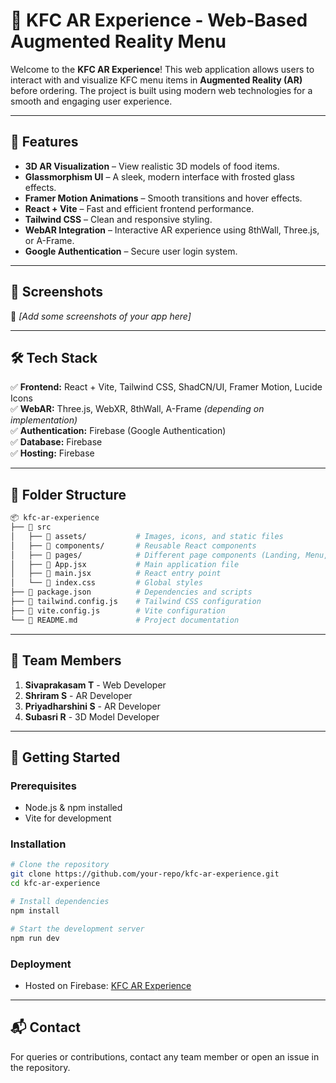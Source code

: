 # 🍗 KFC AR Experience - Web-Based Augmented Reality Menu  

Welcome to the **KFC AR Experience**! This web application allows users to interact with and visualize KFC menu items in **Augmented Reality (AR)** before ordering. The project is built using modern web technologies for a smooth and engaging user experience.  

---

## 🚀 Features  
- **3D AR Visualization** – View realistic 3D models of food items.  
- **Glassmorphism UI** – A sleek, modern interface with frosted glass effects.  
- **Framer Motion Animations** – Smooth transitions and hover effects.  
- **React + Vite** – Fast and efficient frontend performance.  
- **Tailwind CSS** – Clean and responsive styling.  
- **WebAR Integration** – Interactive AR experience using 8thWall, Three.js, or A-Frame.  
- **Google Authentication** – Secure user login system.  

---

## 📸 Screenshots  
🚀 *[Add some screenshots of your app here]*  

---

## 🛠️ Tech Stack  
✅ **Frontend:** React + Vite, Tailwind CSS, ShadCN/UI, Framer Motion, Lucide Icons  
✅ **WebAR:** Three.js, WebXR, 8thWall, A-Frame *(depending on implementation)*  
✅ **Authentication:** Firebase (Google Authentication)  
✅ **Database:** Firebase  
✅ **Hosting:** Firebase  

---

## 📂 Folder Structure  
```bash
📦 kfc-ar-experience
├── 📁 src
│   ├── 📁 assets/           # Images, icons, and static files
│   ├── 📁 components/       # Reusable React components
│   ├── 📁 pages/            # Different page components (Landing, Menu, About)
│   ├── 📄 App.jsx           # Main application file
│   ├── 📄 main.jsx          # React entry point
│   └── 📄 index.css         # Global styles
├── 📄 package.json          # Dependencies and scripts
├── 📄 tailwind.config.js    # Tailwind CSS configuration
├── 📄 vite.config.js        # Vite configuration
└── 📄 README.md             # Project documentation
```

---

## 👥 Team Members  
1. **Sivaprakasam T** - Web Developer  
2. **Shriram S** - AR Developer  
3. **Priyadharshini S** - AR Developer  
4. **Subasri R** - 3D Model Developer  

---

## 🚀 Getting Started  
### Prerequisites  
- Node.js & npm installed  
- Vite for development  

### Installation  
```bash
# Clone the repository
git clone https://github.com/your-repo/kfc-ar-experience.git
cd kfc-ar-experience

# Install dependencies
npm install

# Start the development server
npm run dev
```

### Deployment  
- Hosted on Firebase: [KFC AR Experience](https://we-bar-03.web.app)  

---

## 📬 Contact  
For queries or contributions, contact any team member or open an issue in the repository.

